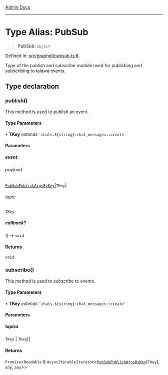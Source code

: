 [Admin Docs](/)

***

# Type Alias: PubSub

> **PubSub**: `object`

Defined in: [src/graphql/pubsub.ts:8](https://github.com/NishantSinghhhhh/talawa-api/blob/92ff044a4e2bbc8719de2b33b4f8d7d0a9aa0174/src/graphql/pubsub.ts#L8)

Type of the publish and subscribe module used for publishing and subscribing to talawa events.

## Type declaration

### publish()

This method is used to publish an event.

#### Type Parameters

• **TKey** *extends* `` `chats.${string}:chat_messages::create` ``

#### Parameters

##### event

###### payload

[`PubSubPublishArgsByKey`](PubSubPublishArgsByKey.md)\[`TKey`\]

###### topic

`TKey`

##### callback?

() => `void`

#### Returns

`void`

### subscribe()

This method is used to subscribe to events.

#### Type Parameters

• **TKey** *extends* `` `chats.${string}:chat_messages::create` ``

#### Parameters

##### topics

`TKey` | `TKey`[]

#### Returns

`Promise`\<`Readable` & `AsyncIterableIterator`\<[`PubSubPublishArgsByKey`](PubSubPublishArgsByKey.md)\[`TKey`\], `any`, `any`\>\>
